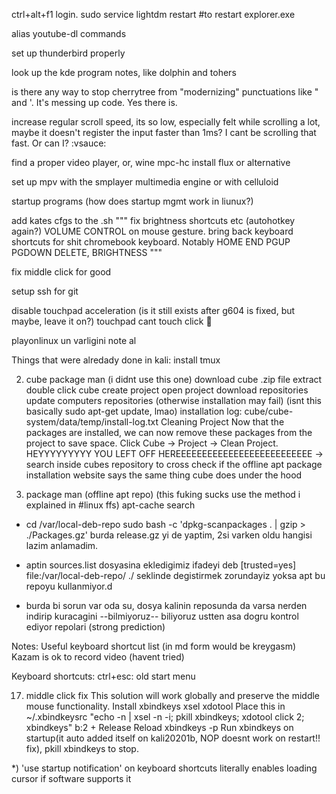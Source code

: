 ctrl+alt+f1
login.
sudo service lightdm restart
#to restart explorer.exe

alias youtube-dl commands

set up thunderbird properly

look up the kde program notes, like dolphin and tohers

is there any way to stop cherrytree from "modernizing" punctuations like " and '. It's messing up code. Yes there is.

increase regular scroll speed, its so low, especially felt while scrolling a lot, maybe it doesn't register the input faster than 1ms? I cant be scrolling that fast. Or can I? :vsauce:

find a proper video player, or, wine mpc-hc
install flux or alternative

set up mpv with the smplayer multimedia engine or with celluloid

startup programs (how does startup mgmt work in liunux?)

add kates cfgs to the .sh
"""
fix brightness shortcuts etc (autohotkey again?)
VOLUME CONTROL on mouse gesture.
bring back keyboard shortcuts for shit chromebook keyboard. Notably HOME END PGUP PGDOWN DELETE, BRIGHTNESS
"""

fix middle click for good

setup ssh for git

disable touchpad acceleration (is it still exists after g604 is fixed, but maybe, leave it on?)
touchpad cant touch click :facepalm:

playonlinux un varligini note al

Things that were alredady done in kali:
install tmux



2) cube package man (i didnt use this one)
download cube .zip file
extract
double click cube
create project
open project
download repositories
update computers repositories (otherwise installation may fail) (isnt this basically sudo apt-get update, lmao)
installation log: cube/cube-system/data/temp/install-log.txt
Cleaning Project
Now that the packages are installed, we can now remove these packages from the project to save space.
Click Cube -> Project -> Clean Project.
HEYYYYYYYYY YOU LEFT OFF HEREEEEEEEEEEEEEEEEEEEEEEEEEE -> search inside cubes repository to cross check if the offline apt package installation website says the same thing cube does under the hood

3) package man (offline apt repo) (this fuking sucks use the method i explained in #linux ffs)
apt-cache search <repo summary name>

- cd /var/local-deb-repo
    sudo bash -c 'dpkg-scanpackages . | gzip > ./Packages.gz' burda release.gz yi de yaptim, 2si varken oldu hangisi lazim anlamadim.

- aptin sources.list dosyasina ekledigimiz ifadeyi
deb [trusted=yes] file:/var/local-deb-repo/ ./
seklinde degistirmek zorundayiz yoksa apt bu repoyu kullanmiyor.d

- burda bi sorun var oda su, dosya kalinin reposunda da varsa nerden indirip kuracagini --bilmiyoruz-- biliyoruz ustten asa dogru kontrol ediyor repolari (strong prediction)


Notes:
Useful keyboard shortcut list (in md form would be kreygasm)
Kazam is ok to record video (havent tried)

Keyboard shortcuts:
ctrl+esc: old start menu



17) middle click fix
This solution will work globally and preserve the middle mouse functionality.
Install xbindkeys xsel xdotool
Place this in ~/.xbindkeysrc
"echo -n | xsel -n -i; pkill xbindkeys; xdotool click 2; xbindkeys"
b:2 + Release
Reload xbindkeys -p
Run xbindkeys on startup(it auto added itself on kali20201b, NOP doesnt work on restart!! fix), pkill xbindkeys to stop.








*) 'use startup notification' on keyboard shortcuts
literally enables loading cursor if software supports it


